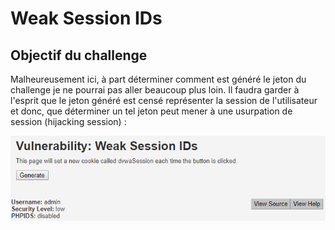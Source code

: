 # Weak Session IDs

## Objectif du challenge

Malheureusement ici, à part déterminer comment est généré le jeton du challenge je ne pourrai pas aller beaucoup plus loin. Il faudra garder à l'esprit que le jeton généré est censé représenter la session de l'utilisateur et donc, que déterminer un tel jeton peut mener à une usurpation de session (hijacking session) :

![](../../../../.gitbook/assets/c1632dfb3d43312a48b29cc2297a1faa.png)
